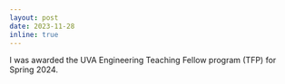 ```yaml
---
layout: post
date: 2023-11-28 
inline: true
---
```


I was awarded the UVA Engineering Teaching Fellow program (TFP) for Spring 2024.
